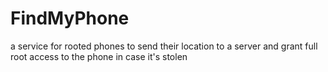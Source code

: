 # FindMyPhone
a service for rooted phones to send their location to a server and grant full root access to the phone in case it's stolen
